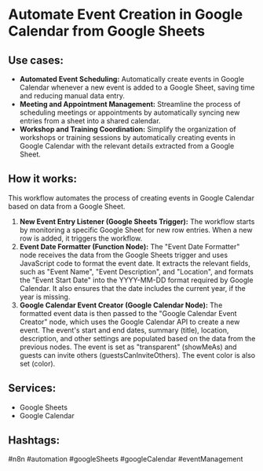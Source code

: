 # Automate Event Creation in Google Calendar from Google Sheets

## Use cases:

- **Automated Event Scheduling:** Automatically create events in Google Calendar whenever a new event is added to a Google Sheet, saving time and reducing manual data entry.
- **Meeting and Appointment Management:** Streamline the process of scheduling meetings or appointments by automatically syncing new entries from a sheet into a shared calendar.
- **Workshop and Training Coordination:** Simplify the organization of workshops or training sessions by automatically creating events in Google Calendar with the relevant details extracted from a Google Sheet.

## How it works:

This workflow automates the process of creating events in Google Calendar based on data from a Google Sheet.

1.  **New Event Entry Listener (Google Sheets Trigger):** The workflow starts by monitoring a specific Google Sheet for new row entries. When a new row is added, it triggers the workflow.
2.  **Event Date Formatter (Function Node):** The "Event Date Formatter" node receives the data from the Google Sheets trigger and uses JavaScript code to format the event date. It extracts the relevant fields, such as "Event Name", "Event Description", and "Location", and formats the "Event Start Date" into the YYYY-MM-DD format required by Google Calendar.  It also ensures that the date includes the current year, if the year is missing.
3.  **Google Calendar Event Creator (Google Calendar Node):** The formatted event data is then passed to the "Google Calendar Event Creator" node, which uses the Google Calendar API to create a new event. The event's start and end dates, summary (title), location, description, and other settings are populated based on the data from the previous nodes. The event is set as "transparent" (showMeAs) and guests can invite others (guestsCanInviteOthers). The event color is also set (color).

## Services:

-   Google Sheets
-   Google Calendar

## Hashtags:

#n8n #automation #googleSheets #googleCalendar #eventManagement
